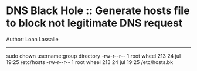 # DNS Black Hole :: Generate hosts file to block not legitimate DNS request

Author: Loan Lassalle
***

sudo chown username:group directory
-rw-r--r--  1 root  wheel  213 24 jul 19:25 /etc/hosts
-rw-r--r--  1 root  wheel  213 24 jul 19:25 /etc/hosts.bk
